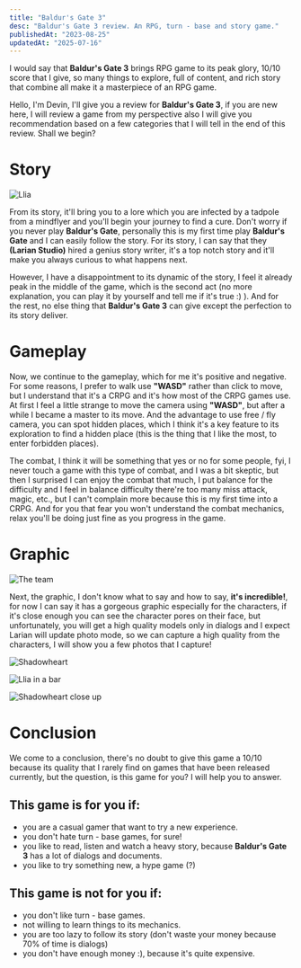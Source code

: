 ```yaml
---
title: "Baldur's Gate 3"
desc: "Baldur's Gate 3 review. An RPG, turn - base and story game."
publishedAt: "2023-08-25"
updatedAt: "2025-07-16"
---
```


I would say that **Baldur's Gate 3** brings RPG game to its peak glory, 10/10 score that I give, so many things to explore, full of content, and rich story that combine all make it a masterpiece of an RPG game.

Hello, I'm Devin, I'll give you a review for **Baldur's Gate 3**, if you are new here, I will review a game from my perspective also I will give you recommendation based on a few categories that I will tell in the end of this review. Shall we begin?

# Story

![Llia](https://cdn.khouwdevin.com/blog/images/6f5f4da2-afcb-4f90-86cc-77843284b771)

From its story, it'll bring you to a lore which you are infected by a tadpole from a mindflyer and you'll begin your journey to find a cure. Don't worry if you never play **Baldur's Gate**, personally this is my first time play **Baldur's Gate** and I can easily follow the story. For its story, I can say that they **(Larian Studio)** hired a genius story writer, it's a top notch story and it'll make you always curious to what happens next.

However, I have a disappointment to its dynamic of the story, I feel it already peak in the middle of the game, which is the second act (no more explanation, you can play it by yourself and tell me if it's true :) ). And for the rest, no else thing that **Baldur's Gate 3** can give except the perfection to its story deliver.

# Gameplay

<YoutubeVideo code="5MZAU8-vt54" title="Baldur's Gate 3 Dialogue" aspect={16/9}/>

Now, we continue to the gameplay, which for me it's positive and negative. For some reasons, I prefer to walk use **"WASD"** rather than click to move, but I understand that it's a CRPG and it's how most of the CRPG games use. At first I feel a little strange to move the camera using **"WASD"**, but after a while I became a master to its move. And the advantage to use free / fly camera, you can spot hidden places, which I think it's a key feature to its exploration to find a hidden place (this is the thing that I like the most, to enter forbidden places).

<YoutubeVideo code="LnM6H-NjSmw" title="Baldur's Gate 3 Gameplay" aspect={16/9}/>

The combat, I think it will be something that yes or no for some people, fyi, I never touch a game with this type of combat, and I was a bit skeptic, but then I surprised I can enjoy the combat that much, I put balance for the difficulty and I feel in balance difficulty there're too many miss attack, magic, etc., but I can't complain more because this is my first time into a CRPG. And for you that fear you won't understand the combat mechanics, relax you'll be doing just fine as you progress in the game.

# Graphic

![The team](https://cdn.khouwdevin.com/blog/images/c5c87206-9f33-4150-bec9-0c5642da8498)

Next, the graphic, I don't know what to say and how to say, **it's incredible!**, for now I can say it has a gorgeous graphic especially for the characters, if it's close enough you can see the character pores on their face, but unfortunately, you will get a high quality models only in dialogs and I expect Larian will update photo mode, so we can capture a high quality from the characters, I will show you a few photos that I capture!

![Shadowheart](https://cdn.khouwdevin.com/blog/images/e0bc9f57-9b10-4806-95ac-45ac459659a2)

![Llia in a bar](https://cdn.khouwdevin.com/blog/images/59e93420-9e38-4c0d-b817-827c66adf3f3)

![Shadowheart close up](https://cdn.khouwdevin.com/blog/images/fc18d93a-432c-43e6-89ec-baa00313a7ed)

# Conclusion

We come to a conclusion, there's no doubt to give this game a 10/10 because its quality that I rarely find on games that have been released currently, but the question, is this game for you? I will help you to answer.

## This game is for you if:

- you are a casual gamer that want to try a new experience.
- you don't hate turn - base games, for sure!
- you like to read, listen and watch a heavy story, because **Baldur's Gate 3** has a lot of dialogs and documents.
- you like to try something new, a hype game (?)


## This game is not for you if:

- you don't like turn - base games.
- not willing to learn things to its mechanics.
- you are too lazy to follow its story (don't waste your money because 70% of time is dialogs)
- you don't have enough money :), because it's quite expensive.


